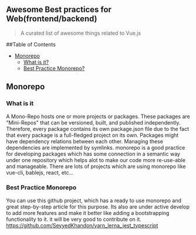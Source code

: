 ## Awesome Best practices for Web(frontend/backend)

> A curated list of awesome things related to Vue.js

##Table of Contents
  - [Monorepo](#monorepo)
    - [What is it?](#what-is-it)
    - [Best Practice Monorepo?](#best-practice-monorepo)



## Monorepo

### What is it
A Mono-Repo hosts one or more projects or packages. These packages are 
"Mini-Repos" that can be versioned, built, and published independently. 
Therefore, every package contains its own package.json file due to the 
fact that every package is a full-fledged project on its own. Packages might 
have dependency relations between each other. Managing these dependencies 
are implemented by symlinks. monorepo is a good practice for developing packages 
which has some  connection in a semantic way under one repository which helps alot 
to make our code more re-use-able and manageable. There are lots of projects which are using 
monorepo like vue-cli, bablejs, react, etc...

### Best Practice Monorepo

You can use this github project, which has a ready to use monorepo and 
great step-by-step article for this purpose. Its also are under active develop to add more features and make it better 
like adding a bootstrapping functionality to it. it will be very good to contribute on it.
https://github.com/SeyyedKhandon/yarn_lerna_jest_typescript
 


